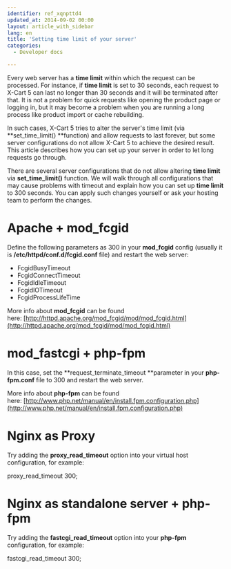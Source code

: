 ```yaml
---
identifier: ref_xqnpttd4
updated_at: 2014-09-02 00:00
layout: article_with_sidebar
lang: en
title: 'Setting time limit of your server'
categories:
  - Developer docs

---
```



Every web server has a **time limit** within which the request can be processed. For instance, if **time limit** is set to 30 seconds, each request to X-Cart 5 can last no longer than 30 seconds and it will be terminated after that. It is not a problem for quick requests like opening the product page or logging in, but it may become a problem when you are running a long process like product import or cache rebuilding.

In such cases, X-Cart 5 tries to alter the server's time limit (via **set_time_limit() **function) and allow requests to last forever, but some server configurations do not allow X-Cart 5 to achieve the desired result. This article describes how you can set up your server in order to let long requests go through.

There are several server configurations that do not allow altering **time limit** via **set_time_limit()** function. We will walk through all configurations that may cause problems with timeout and explain how you can set up **time limit** to 300 seconds. You can apply such changes yourself or ask your hosting team to perform the changes.

# Apache + mod_fcgid

Define the following parameters as 300 in your **mod_fcgid** config (usually it is **/etc/httpd/conf.d/fcgid.conf** file) and restart the web server:

*   FcgidBusyTimeout
*   FcgidConnectTimeout
*   FcgidIdleTimeout
*   FcgidIOTimeout
*   FcgidProcessLifeTime

More info about **mod_fcgid** can be found here: [http://httpd.apache.org/mod_fcgid/mod/mod_fcgid.html](http://httpd.apache.org/mod_fcgid/mod/mod_fcgid.html)

# mod_fastcgi + php-fpm

In this case, set the **request_terminate_timeout **parameter in your **php-fpm.conf** file to 300 and restart the web server.

More info about **php-fpm** can be found here: [http://www.php.net/manual/en/install.fpm.configuration.php](http://www.php.net/manual/en/install.fpm.configuration.php)

# Nginx as Proxy

Try adding the **proxy_read_timeout** option into your virtual host configuration, for example:

proxy_read_timeout 300;

# Nginx as standalone server + php-fpm

Try adding the **fastcgi_read_timeout** option into your **php-fpm** configuration, for example:

fastcgi_read_timeout 300;